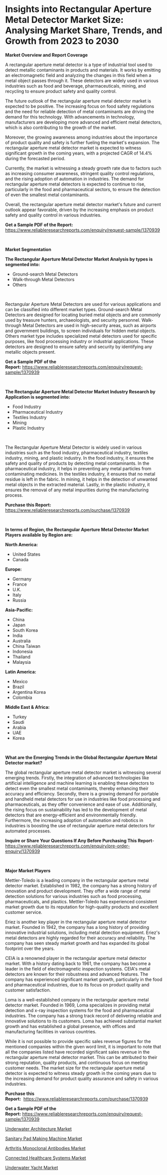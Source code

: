 <p><h1>Insights into Rectangular Aperture Metal Detector Market Size: Analysing Market Share, Trends, and Growth from 2023 to 2030</h1></p><p><strong>Market Overview and Report Coverage</strong></p>
<p><p>A rectangular aperture metal detector is a type of industrial tool used to detect metallic contaminants in products and materials. It works by emitting an electromagnetic field and analyzing the changes in this field when a metal object passes through it. These detectors are widely used in various industries such as food and beverage, pharmaceuticals, mining, and recycling to ensure product safety and quality control.</p><p>The future outlook of the rectangular aperture metal detector market is expected to be positive. The increasing focus on food safety regulations and the need for reliable detection of metal contaminants are driving the demand for this technology. With advancements in technology, manufacturers are developing more advanced and efficient metal detectors, which is also contributing to the growth of the market.</p><p>Moreover, the growing awareness among industries about the importance of product quality and safety is further fueling the market's expansion. The rectangular aperture metal detector market is expected to witness significant growth in the coming years, with a projected CAGR of 14.4% during the forecasted period.</p><p>Currently, the market is witnessing a steady growth rate due to factors such as increasing consumer awareness, stringent quality control regulations, and the rising adoption of automation in industries. The demand for rectangular aperture metal detectors is expected to continue to rise, particularly in the food and pharmaceutical sectors, to ensure the detection of even the smallest metal contaminants.</p><p>Overall, the rectangular aperture metal detector market's future and current outlook appear favorable, driven by the increasing emphasis on product safety and quality control in various industries.</p></p>
<p><strong>Get a Sample PDF of the Report:</strong> <a href="https://www.reliableresearchreports.com/enquiry/request-sample/1370939">https://www.reliableresearchreports.com/enquiry/request-sample/1370939</a></p>
<p>&nbsp;</p>
<p><strong>Market Segmentation</strong></p>
<p><strong>The Rectangular Aperture Metal Detector Market Analysis by types is segmented into:</strong></p>
<p><ul><li>Ground-search Metal Detectors</li><li>Walk-through Metal Detectors</li><li>Others</li></ul></p>
<p>&nbsp;</p>
<p><p>Rectangular Aperture Metal Detectors are used for various applications and can be classified into different market types. Ground-search Metal Detectors are designed for locating buried metal objects and are commonly used by treasure hunters, archaeologists, and security personnel. Walk-through Metal Detectors are used in high-security areas, such as airports and government buildings, to screen individuals for hidden metal objects. Others market type includes specialized metal detectors used for specific purposes, like food processing industry or industrial applications. These detectors are designed to ensure safety and security by identifying any metallic objects present.</p></p>
<p><strong>Get a Sample PDF of the Report:</strong>&nbsp;<a href="https://www.reliableresearchreports.com/enquiry/request-sample/1370939">https://www.reliableresearchreports.com/enquiry/request-sample/1370939</a></p>
<p>&nbsp;</p>
<p><strong>The Rectangular Aperture Metal Detector Market Industry Research by Application is segmented into:</strong></p>
<p><ul><li>Food Industry</li><li>Pharmaceutical Industry</li><li>Textiles Industry</li><li>Mining</li><li>Plastic Industry</li></ul></p>
<p>&nbsp;</p>
<p><p>The Rectangular Aperture Metal Detector is widely used in various industries such as the food industry, pharmaceutical industry, textiles industry, mining, and plastic industry. In the food industry, it ensures the safety and quality of products by detecting metal contaminants. In the pharmaceutical industry, it helps in preventing any metal particles from contaminating medicines. In the textiles industry, it ensures that no metal residue is left in the fabric. In mining, it helps in the detection of unwanted metal objects in the extracted material. Lastly, in the plastic industry, it ensures the removal of any metal impurities during the manufacturing process.</p></p>
<p><strong>Purchase this Report:</strong>&nbsp; <a href="https://www.reliableresearchreports.com/purchase/1370939">https://www.reliableresearchreports.com/purchase/1370939</a></p>
<p>&nbsp;</p>
<p><strong>In terms of Region, the Rectangular Aperture Metal Detector Market Players available by Region are:</strong></p>
<p>
    <p> <strong> North America: </strong>
        <ul>
            <li>United States</li>
            <li>Canada</li>
        </ul>
        </p> 
    <p> <strong> Europe: </strong>
        <ul>
            <li>Germany</li>
            <li>France</li>
            <li>U.K.</li>
            <li>Italy</li>
            <li>Russia</li>
        </ul>
        </p> 
    <p> <strong> Asia-Pacific: </strong>
        <ul>
            <li>China</li>
            <li>Japan</li>
            <li>South Korea</li>
            <li>India</li>
            <li>Australia</li>
            <li>China Taiwan</li>
            <li>Indonesia</li>
            <li>Thailand</li>
            <li>Malaysia</li>
        </ul>
        </p> 
    <p> <strong> Latin America: </strong>
        <ul>
            <li>Mexico</li>
            <li>Brazil</li>
            <li>Argentina Korea</li>
            <li>Colombia</li>
        </ul>
        </p> 
    <p> <strong> Middle East & Africa: </strong>
        <ul>
            <li>Turkey</li>
            <li>Saudi</li>
            <li>Arabia</li>
            <li>UAE</li>
            <li>Korea</li>
        </ul>
    </p>
    </p>
<p>&nbsp;</p>
<p><strong>What are the Emerging Trends in the Global Rectangular Aperture Metal Detector market?</strong></p>
<p><p>The global rectangular aperture metal detector market is witnessing several emerging trends. Firstly, the integration of advanced technologies like artificial intelligence and machine learning is enabling these detectors to detect even the smallest metal contaminants, thereby enhancing their accuracy and efficiency. Secondly, there is a growing demand for portable and handheld metal detectors for use in industries like food processing and pharmaceuticals, as they offer convenience and ease of use. Additionally, the rising focus on sustainability has led to the development of metal detectors that are energy-efficient and environmentally friendly. Furthermore, the increasing adoption of automation and robotics in industries is boosting the use of rectangular aperture metal detectors for automated processes.</p></p>
<p><strong>Inquire or Share Your Questions If Any Before Purchasing This Report</strong>- <a href="https://www.reliableresearchreports.com/enquiry/pre-order-enquiry/1370939">https://www.reliableresearchreports.com/enquiry/pre-order-enquiry/1370939</a></p>
<p>&nbsp;</p>
<p><strong>Major Market Players</strong></p>
<p><p>Mettler-Toledo is a leading company in the rectangular aperture metal detector market. Established in 1982, the company has a strong history of innovation and product development. They offer a wide range of metal detection solutions for various industries such as food processing, pharmaceuticals, and plastics. Mettler-Toledo has experienced consistent market growth due to its reputation for high-quality products and excellent customer service.</p><p>Eriez is another key player in the rectangular aperture metal detector market. Founded in 1942, the company has a long history of providing innovative industrial solutions, including metal detection equipment. Eriez's metal detectors are highly regarded for their accuracy and reliability. The company has seen steady market growth and has expanded its global footprint over the years.</p><p>CEIA is a renowned player in the rectangular aperture metal detector market. With a history dating back to 1961, the company has become a leader in the field of electromagnetic inspection systems. CEIA's metal detectors are known for their robustness and advanced features. The company has experienced significant market growth, particularly in the food and pharmaceutical industries, due to its focus on product quality and customer satisfaction.</p><p>Loma is a well-established company in the rectangular aperture metal detector market. Founded in 1969, Loma specializes in providing metal detection and x-ray inspection systems for the food and pharmaceutical industries. The company has a strong track record of delivering reliable and innovative solutions to its customers. Loma has achieved substantial market growth and has established a global presence, with offices and manufacturing facilities in various countries.</p><p>While it is not possible to provide specific sales revenue figures for the mentioned companies within the given word limit, it is important to note that all the companies listed have recorded significant sales revenue in the rectangular aperture metal detector market. This can be attributed to their strong reputation, quality products, and continuous focus on meeting customer needs. The market size for the rectangular aperture metal detector is expected to witness steady growth in the coming years due to the increasing demand for product quality assurance and safety in various industries.</p></p>
<p><strong>Purchase this Report:</strong>&nbsp;&nbsp;<a href="https://www.reliableresearchreports.com/purchase/1370939">https://www.reliableresearchreports.com/purchase/1370939</a></p>
<p></p>
<p><strong>Get a Sample PDF of the Report:</strong>&nbsp;<a href="https://www.reliableresearchreports.com/enquiry/request-sample/1370939">https://www.reliableresearchreports.com/enquiry/request-sample/1370939</a></p>
<p><p><a href="https://www.linkedin.com/pulse/underwater-architecture-market-insights-players-forecast-till-xzc1e/">Underwater Architecture Market</a></p><p><a href="https://www.linkedin.com/pulse/sanitary-pad-making-machine-market-challenges-opportunities-growth-ej9ee/">Sanitary Pad Making Machine Market</a></p><p><a href="https://medium.com/@leliajewess/arthritis-monoclonal-antibodies-market-size-cagr-trends-2024-2030-7e9e199a19c0">Arthritis Monoclonal Antibodies Market</a></p><p><a href="https://medium.com/@nelsonhauck/connected-healthcare-systems-market-size-cagr-trends-2024-2030-3bea395b8c14">Connected Healthcare Systems Market</a></p><p><a href="https://www.linkedin.com/pulse/decoding-underwater-yacht-market-deep-dive-latest-trends-kei3e/">Underwater Yacht Market</a></p></p>
